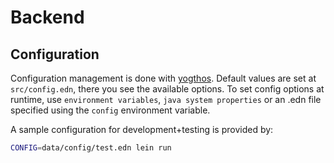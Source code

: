 # Backend

## Configuration

Configuration management is done with [yogthos](https://github.com/yogthos/config).
Default values are set at `src/config.edn`, there you see the available options.
To set config options at runtime, use `environment variables`, `java system properties` or an .edn file specified using the `config` environment variable.

A sample configuration for development+testing is provided by:
```sh
CONFIG=data/config/test.edn lein run
```
